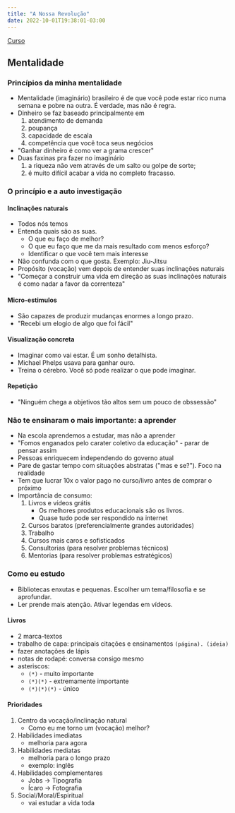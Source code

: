 ```yaml
---
title: "A Nossa Revolução"
date: 2022-10-01T19:38:01-03:00
---
```


[Curso](https://hotmart.com/pt-br/marketplace/produtos/a-nossa-revolucao/B55627538Y)


## Mentalidade

### Princípios da minha mentalidade
- Mentalidade (imaginário) brasileiro é de que você pode estar rico numa semana e pobre na outra. É verdade, mas não é regra.
- Dinheiro se faz baseado principalmente em
  1. atendimento de demanda
  1. poupança
  1. capacidade de escala
  1. competência que você toca seus negócios
- "Ganhar dinheiro é como ver a grama crescer"
- Duas faxinas pra fazer no imaginário
  1. a riqueza não vem através de um salto ou golpe de sorte;
  1. é muito difícil acabar a vida no completo fracasso. 


### O princípio e a auto investigação

#### Inclinações naturais
- Todos nós temos
- Entenda quais são as suas.
  - O que eu faço de melhor?
  - O que eu faço que me da mais resultado com menos esforço?
  - Identificar o que você tem mais interesse
- Não confunda com o que gosta. Exemplo: Jiu-Jitsu
- Propósito (vocação) vem depois de entender suas inclinações naturais
- "Começar a construir uma vida em direção as suas inclinações naturais é como nadar a favor da correnteza"

#### Micro-estimulos
- São capazes de produzir mudanças enormes a longo prazo.
- "Recebi um elogio de algo que foi fácil"

#### Visualização concreta
- Imaginar como vai estar. É um sonho detalhista.
- Michael Phelps usava para ganhar ouro.
- Treina o cérebro. Você só pode realizar o que pode imaginar.

#### Repetição
- "Ninguém chega a objetivos tão altos sem um pouco de obssessão"


### Não te ensinaram o mais importante: a aprender
- Na escola aprendemos a estudar, mas não a aprender
- "Fomos enganados pelo carater coletivo da educação" - parar de pensar assim
- Pessoas enriquecem independendo do governo atual
- Pare de gastar tempo com situações abstratas ("mas e se?"). Foco na realidade
- Tem que lucrar 10x o valor pago no curso/livro antes de comprar o próximo
- Importância de consumo:
  1. Livros e vídeos grátis
      - Os melhores produtos educacionais são os livros.
      - Quase tudo pode ser respondido na internet
  1. Cursos baratos (preferencialmente grandes autoridades)
  1. Trabalho
  1. Cursos mais caros e sofisticados
  1. Consultorias (para resolver problemas técnicos)
  1. Mentorias (para resolver problemas estratégicos)
  


### Como eu estudo
- Bibliotecas enxutas e pequenas. Escolher um tema/filosofia e se aprofundar.
- Ler prende mais atenção. Ativar legendas em vídeos.

#### Livros
- 2 marca-textos
- trabalho de capa: principais citações e ensinamentos `(página). (ideia)`
- fazer anotações de lápis
- notas de rodapé: conversa consigo mesmo
- asteriscos: 
  - `(*)` - muito importante
  - `(*)(*)` - extremamente importante
  - `(*)(*)(*)` - único

#### Prioridades
1. Centro da vocação/inclinação natural
    - Como eu me torno um (vocação) melhor?
1. Habilidades imediatas
    - melhoria para agora
1. Habilidades mediatas
    - melhoria para o longo prazo
    - exemplo: inglês
1. Habilidades complementares
    - Jobs -> Tipografia
    - Ícaro -> Fotografia
1. Social/Moral/Espiritual
    - vai estudar a vida toda
